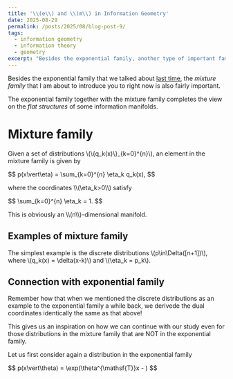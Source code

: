 ```yaml
---
title: '\\(e\\) and \\(m\\) in Information Geometry'
date: 2025-08-29
permalink: /posts/2025/08/blog-post-9/
tags:
  - information geometry
  - information theory
  - geometry
excerpt: "Besides the exponential family, another type of important family of distributions is the mixture families. This post gives some illustration to the \\(e\\)- and \\(m\\)-properties in information geometry, finally giving an example on interpreting the forward and backward KL divergence."
---
```


Besides the exponential family that we talked about [last time](/posts/2025/08/blog-post-5/), the *mixture family* that I am about to introduce you to right now is also fairly important.

The exponential family together with the mixture family completes the view on the *flat structures* of some information manifolds.

# Mixture family
Given a set of distributions \\(\\\{q_k(x)\\\}_{k=0}^{n}\\), an element in the mixture family is given by
<p>
$$
p(x\vert\eta) = \sum_{k=0}^{n} \eta_k q_k(x),
$$
</p>
where the coordinates \\(\eta_k>0\\) satisfy
<p>
$$
\sum_{k=0}^{n} \eta_k = 1.
$$
</p>
This is obviously an \\(n\\)-dimensional manifold.

## Examples of mixture family
The simplest example is the discrete distributions \\(p\in\Delta([n+1])\\), where \\(q_k(x) = \delta(x-k)\\) and \\(\eta_k = p_k\\).

## Connection with exponential family
Remember how that when we mentioned the discrete distributions as an example to the exponential family a while back, we derivede the dual coordinates identically the same as that above!

This gives us an inspiration on how we can continue with our study even for those distributions in the mixture family that are NOT in the exponential family.

Let us first consider again a distribution in the exponential family
<p>
$$
p(x\vert\theta) = \exp(\theta^{\mathsf{T}}x - )
$$
</p>